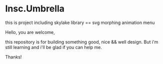 # Insc.Umbrella

this is project including skylake library == svg morphing animation menu

Hello, you are welcome,

this repository is for building something good, nice && well design. But i'm still learning and i'll be glad if you can help me.

Thanks!
